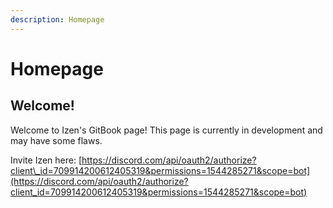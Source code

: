 ```yaml
---
description: Homepage
---
```


# Homepage

## Welcome!

Welcome to Izen's GitBook page! This page is currently in development and may have some flaws. 



Invite Izen here: [https://discord.com/api/oauth2/authorize?client\_id=709914200612405319&permissions=1544285271&scope=bot](https://discord.com/api/oauth2/authorize?client_id=709914200612405319&permissions=1544285271&scope=bot)





